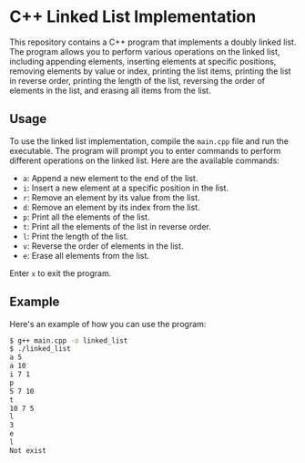 # C++ Linked List Implementation

This repository contains a C++ program that implements a doubly linked list. The program allows you to perform various operations on the linked list, including appending elements, inserting elements at specific positions, removing elements by value or index, printing the list items, printing the list in reverse order, printing the length of the list, reversing the order of elements in the list, and erasing all items from the list.

## Usage

To use the linked list implementation, compile the `main.cpp` file and run the executable. The program will prompt you to enter commands to perform different operations on the linked list. Here are the available commands:

- `a`: Append a new element to the end of the list.
- `i`: Insert a new element at a specific position in the list.
- `r`: Remove an element by its value from the list.
- `d`: Remove an element by its index from the list.
- `p`: Print all the elements of the list.
- `t`: Print all the elements of the list in reverse order.
- `l`: Print the length of the list.
- `v`: Reverse the order of elements in the list.
- `e`: Erase all elements from the list.

Enter `x` to exit the program.

## Example

Here's an example of how you can use the program:

```bash
$ g++ main.cpp -o linked_list
$ ./linked_list
a 5
a 10
i 7 1
p
5 7 10
t
10 7 5
l
3
e
l
Not exist
